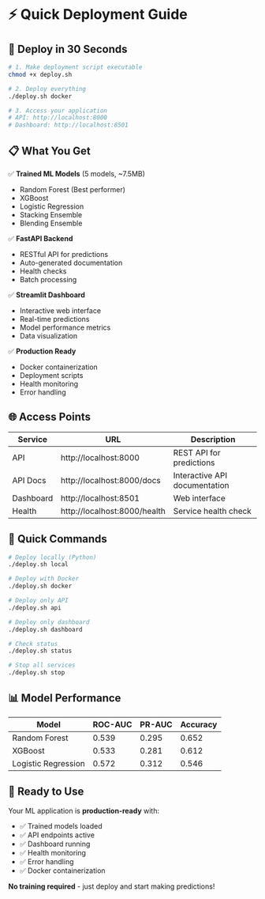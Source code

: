 # ⚡ Quick Deployment Guide

## 🚀 **Deploy in 30 Seconds**

```bash
# 1. Make deployment script executable
chmod +x deploy.sh

# 2. Deploy everything
./deploy.sh docker

# 3. Access your application
# API: http://localhost:8000
# Dashboard: http://localhost:8501
```

## 📋 **What You Get**

✅ **Trained ML Models** (5 models, ~7.5MB)
- Random Forest (Best performer)
- XGBoost
- Logistic Regression
- Stacking Ensemble
- Blending Ensemble

✅ **FastAPI Backend** 
- RESTful API for predictions
- Auto-generated documentation
- Health checks
- Batch processing

✅ **Streamlit Dashboard**
- Interactive web interface
- Real-time predictions
- Model performance metrics
- Data visualization

✅ **Production Ready**
- Docker containerization
- Deployment scripts
- Health monitoring
- Error handling

## 🌐 **Access Points**

| Service | URL | Description |
|---------|-----|-------------|
| API | http://localhost:8000 | REST API for predictions |
| API Docs | http://localhost:8000/docs | Interactive API documentation |
| Dashboard | http://localhost:8501 | Web interface |
| Health | http://localhost:8000/health | Service health check |

## 🔧 **Quick Commands**

```bash
# Deploy locally (Python)
./deploy.sh local

# Deploy with Docker
./deploy.sh docker

# Deploy only API
./deploy.sh api

# Deploy only dashboard
./deploy.sh dashboard

# Check status
./deploy.sh status

# Stop all services
./deploy.sh stop
```

## 📊 **Model Performance**

| Model | ROC-AUC | PR-AUC | Accuracy |
|-------|---------|--------|----------|
| Random Forest | 0.539 | 0.295 | 0.652 |
| XGBoost | 0.533 | 0.281 | 0.612 |
| Logistic Regression | 0.572 | 0.312 | 0.546 |

## 🎯 **Ready to Use**

Your ML application is **production-ready** with:
- ✅ Trained models loaded
- ✅ API endpoints active
- ✅ Dashboard running
- ✅ Health monitoring
- ✅ Error handling
- ✅ Docker containerization

**No training required** - just deploy and start making predictions!

